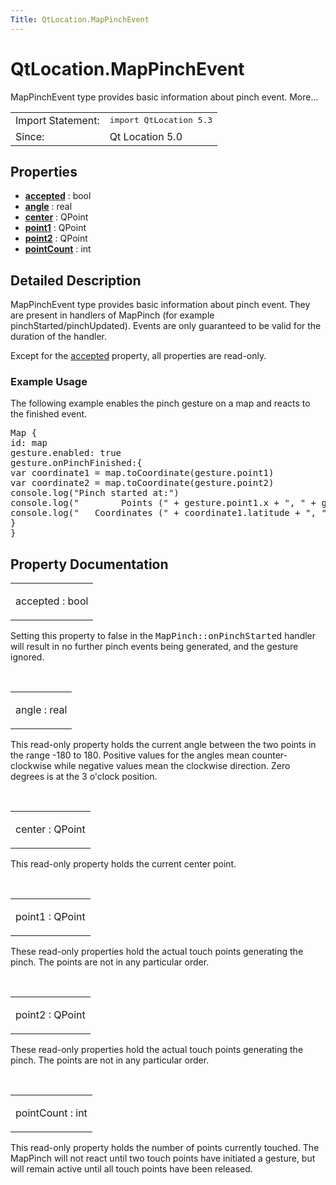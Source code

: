 ```yaml
---
Title: QtLocation.MapPinchEvent
---
```


# QtLocation.MapPinchEvent

<span class="subtitle"></span>
<!-- $$$MapPinchEvent-brief -->
<p>MapPinchEvent type provides basic information about pinch event. More...</p>
<!-- @@@MapPinchEvent -->
<table class="alignedsummary">
<tr><td class="memItemLeft rightAlign topAlign"> Import Statement:</td><td class="memItemRight bottomAlign"> </b><tt>import QtLocation 5.3</tt></td></tr><tr><td class="memItemLeft rightAlign topAlign"> Since:</td><td class="memItemRight bottomAlign">  Qt Location 5.0</td></tr></table><ul>
</ul>
<h2>Properties</h2>
<ul>
<li class="fn"><b><b><a href="#accepted-prop">accepted</a></b></b> : bool</li>
<li class="fn"><b><b><a href="#angle-prop">angle</a></b></b> : real</li>
<li class="fn"><b><b><a href="#center-prop">center</a></b></b> : QPoint</li>
<li class="fn"><b><b><a href="#point1-prop">point1</a></b></b> : QPoint</li>
<li class="fn"><b><b><a href="#point2-prop">point2</a></b></b> : QPoint</li>
<li class="fn"><b><b><a href="#pointCount-prop">pointCount</a></b></b> : int</li>
</ul>
<!-- $$$MapPinchEvent-description -->
<h2>Detailed Description</h2>
<p>MapPinchEvent type provides basic information about pinch event. They are present in handlers of MapPinch (for example pinchStarted/pinchUpdated). Events are only guaranteed to be valid for the duration of the handler.</p>
<p>Except for the <a href="#accepted-prop">accepted</a> property, all properties are read-only.</p>
<h3>Example Usage</h3>
<p>The following example enables the pinch gesture on a map and reacts to the finished event.</p>
<pre class="cpp">Map {
id: map
gesture<span class="operator">.</span>enabled: <span class="keyword">true</span>
gesture<span class="operator">.</span>onPinchFinished:{
var coordinate1 <span class="operator">=</span> map<span class="operator">.</span>toCoordinate(gesture<span class="operator">.</span>point1)
var coordinate2 <span class="operator">=</span> map<span class="operator">.</span>toCoordinate(gesture<span class="operator">.</span>point2)
console<span class="operator">.</span>log(<span class="string">&quot;Pinch started at:&quot;</span>)
console<span class="operator">.</span>log(<span class="string">&quot;        Points (&quot;</span> <span class="operator">+</span> gesture<span class="operator">.</span>point1<span class="operator">.</span>x <span class="operator">+</span> <span class="string">&quot;, &quot;</span> <span class="operator">+</span> gesture<span class="operator">.</span>point1<span class="operator">.</span>y <span class="operator">+</span> <span class="string">&quot;) - (&quot;</span> <span class="operator">+</span> gesture<span class="operator">.</span>point2<span class="operator">.</span>x <span class="operator">+</span> <span class="string">&quot;, &quot;</span> <span class="operator">+</span> gesture<span class="operator">.</span>point2<span class="operator">.</span>y <span class="operator">+</span> <span class="string">&quot;)&quot;</span>)
console<span class="operator">.</span>log(<span class="string">&quot;   Coordinates (&quot;</span> <span class="operator">+</span> coordinate1<span class="operator">.</span>latitude <span class="operator">+</span> <span class="string">&quot;, &quot;</span> <span class="operator">+</span> coordinate1<span class="operator">.</span>longitude <span class="operator">+</span> <span class="string">&quot;) - (&quot;</span> <span class="operator">+</span> coordinate2<span class="operator">.</span>latitude <span class="operator">+</span> <span class="string">&quot;, &quot;</span> <span class="operator">+</span> coordinate2<span class="operator">.</span>longitude <span class="operator">+</span> <span class="string">&quot;)&quot;</span>)
}
}</pre>
<!-- @@@MapPinchEvent -->
<h2>Property Documentation</h2>
<!-- $$$accepted -->
<table class="qmlname"><tr valign="top"><td class="tblQmlPropNode"><p><span class="name">accepted</span> : <span class="type">bool</span></p></td></tr></table><p>Setting this property to false in the <tt>MapPinch::onPinchStarted</tt> handler will result in no further pinch events being generated, and the gesture ignored.</p>
<!-- @@@accepted -->
<br/>
<!-- $$$angle -->
<table class="qmlname"><tr valign="top"><td class="tblQmlPropNode"><p><span class="name">angle</span> : <span class="type">real</span></p></td></tr></table><p>This read-only property holds the current angle between the two points in the range -180 to 180. Positive values for the angles mean counter-clockwise while negative values mean the clockwise direction. Zero degrees is at the 3 o'clock position.</p>
<!-- @@@angle -->
<br/>
<!-- $$$center -->
<table class="qmlname"><tr valign="top"><td class="tblQmlPropNode"><p><span class="name">center</span> : <span class="type">QPoint</span></p></td></tr></table><p>This read-only property holds the current center point.</p>
<!-- @@@center -->
<br/>
<!-- $$$point1 -->
<table class="qmlname"><tr valign="top"><td class="tblQmlPropNode"><p><span class="name">point1</span> : <span class="type">QPoint</span></p></td></tr></table><p>These read-only properties hold the actual touch points generating the pinch. The points are not in any particular order.</p>
<!-- @@@point1 -->
<br/>
<!-- $$$point2 -->
<table class="qmlname"><tr valign="top"><td class="tblQmlPropNode"><p><span class="name">point2</span> : <span class="type">QPoint</span></p></td></tr></table><p>These read-only properties hold the actual touch points generating the pinch. The points are not in any particular order.</p>
<!-- @@@point2 -->
<br/>
<!-- $$$pointCount -->
<table class="qmlname"><tr valign="top"><td class="tblQmlPropNode"><p><span class="name">pointCount</span> : <span class="type">int</span></p></td></tr></table><p>This read-only property holds the number of points currently touched. The MapPinch will not react until two touch points have initiated a gesture, but will remain active until all touch points have been released.</p>
<!-- @@@pointCount -->
<br/>

